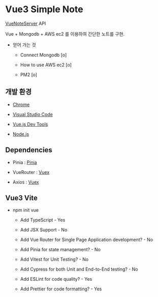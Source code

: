 #  Vue3 Simple Note


[VueNoteServer](https://github.com/joshua1988/vue-til-server) API

Vue + Mongodb + AWS ec2 를 이용하여 간단한 노트를 구현.


- 얻어 가는 것

  

	- Connect Mongodb [o]

	  

	- How to use AWS ec2 [o]

	  

	- PM2 [o]


##  개발 환경

  

- [Chrome](https://www.google.com/intl/ko/chrome/)

  

- [Visual Studio Code](https://code.visualstudio.com/)

  

- [Vue.js Dev Tools](https://chrome.google.com/webstore/detail/vuejs-devtools/nhdogjmejiglipccpnnnanhbledajbpd)

  

- [Node.js](https://nodejs.org/ko/)

  

##  Dependencies

  

- Pinia : [Pinia](https://www.npmjs.com/package/pinia)

  

- VueRouter : [Vuex](https://www.npmjs.com/package/vue-router)

  

- Axios : [Vuex](https://www.npmjs.com/package/axios)

  

##  Vue3 Vite

  

- npm init vue

	

	- Add TypeScript - Yes

	

	- Add JSX Support - No

	

	- Add Vue Router for Single Page Application development? - No

	

	- Add Pinia for state management? - No

	

	- Add Vitest for Unit Testing? - No

	

	- Add Cypress for both Unit and End-to-End testing? - No

	

	- Add ESLint for code quality? - Yes

	

	- Add Prettier for code formatting? - Yes

  
